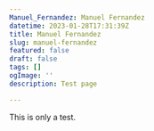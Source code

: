 ```yaml
---
Manuel_Fernandez: Manuel Fernandez
datetime: 2023-01-28T17:31:39Z
title: Manuel Fernandez
slug: manuel-fernandez
featured: false
draft: false
tags: []
ogImage: ''
description: Test page

---
```

This is only a test.